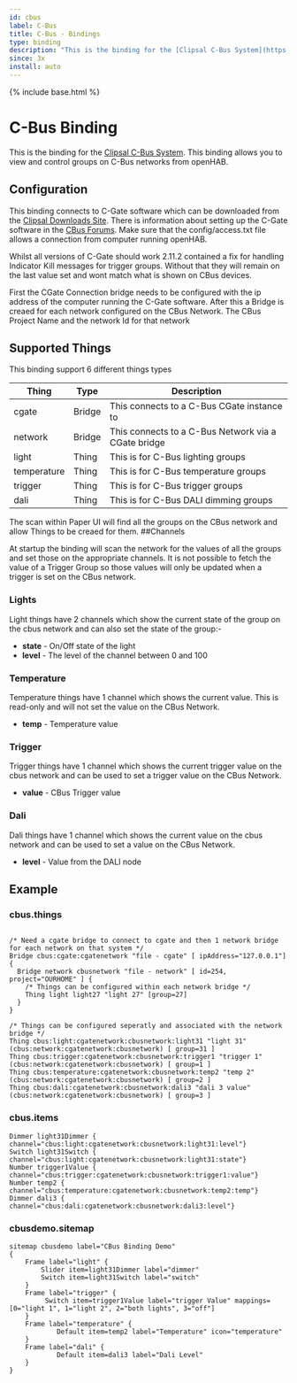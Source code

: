 ```yaml
---
id: cbus
label: C-Bus
title: C-Bus - Bindings
type: binding
description: "This is the binding for the [Clipsal C-Bus System](https://www.clipsal.com/products/c-bus-control-and-management-system)."
since: 3x
install: auto
---
```


<!-- Attention authors: Do not edit directly. Please add your changes to the appropriate source repository -->

{% include base.html %}

# C-Bus Binding

This is the binding for the [Clipsal C-Bus System](https://www.clipsal.com/products/c-bus-control-and-management-system).
This binding allows you to view and control groups on C-Bus networks from openHAB.

## Configuration

This binding connects to C-Gate software which can be downloaded from the [Clipsal Downloads Site](https://updates.clipsal.com/ClipsalSoftwareDownload/mainsite/cis/technical/index.html). There is information about setting up the C-Gate software in the [CBus Forums](https://www.cbusforums.com/forums/c-bus-toolkit-and-c-gate-software.4). Make sure that the config/access.txt file allows a connection from computer running openHAB.

Whilst all versions of C-Gate should work 2.11.2 contained a fix for handling Indicator Kill messages for trigger groups. Without that they will remain on the last value set and wont match what is shown on CBus devices.

First the CGate Connection bridge needs to be configured with the ip address of the computer running the C-Gate software.
After this a Bridge is creaed for each network configured on the CBus Network. The CBus Project Name and the network Id for that network


## Supported Things

This binding support 6 different things types

| Thing | Type    | Description  |
|----------------|---------|-----------------------------------|
| cgate | Bridge | This connects to a C-Bus CGate instance to |
| network | Bridge | This connects to a C-Bus Network via a CGate bridge |
| light | Thing | This is for C-Bus lighting groups |
| temperature | Thing | This is for C-Bus temperature groups |
| trigger | Thing | This is for C-Bus trigger groups |
| dali  | Thing | This is for C-Bus DALI dimming groups |

The scan within Paper UI will find all the groups on the CBus network and allow Things to be creaed for them.
##Channels

At startup the binding will scan the network for the values of all the groups and set those on the appropriate channels. It is not possible to fetch the value of a Trigger Group so those values will only be updated when a trigger is set on the CBus network.

### Lights

Light things have 2 channels which show the current state of the group on the cbus network and can also set the state of the group:-

* **state** - On/Off state of the light
* **level** - The level of the channel between 0 and 100

### Temperature

Temperature things have 1 channel which shows the current value. This is read-only and will not set the value on the CBus Network.

* **temp** - Temperature value

### Trigger

Trigger things have 1 channel which shows the current trigger value on the cbus network and can be used to set a trigger value on the CBus Network.

* **value** - CBus Trigger value

### Dali

Dali things have 1 channel which shows the current value on the cbus network and can be used to set a value on the CBus Network.

* **level** - Value from the DALI node

## Example

### cbus.things

```

/* Need a cgate bridge to connect to cgate and then 1 network bridge for each network on that system */
Bridge cbus:cgate:cgatenetwork "file - cgate" [ ipAddress="127.0.0.1"] {
  Bridge network cbusnetwork "file - network" [ id=254, project="OURHOME" ] {
    /* Things can be configured within each network bridge */
    Thing light light27 "light 27" [group=27]
  }
}

/* Things can be configured seperatly and associated with the network bridge */
Thing cbus:light:cgatenetwork:cbusnetwork:light31 "light 31" (cbus:network:cgatenetwork:cbusnetwork) [ group=31 ]
Thing cbus:trigger:cgatenetwork:cbusnetwork:trigger1 "trigger 1" (cbus:network:cgatenetwork:cbusnetwork) [ group=1 ]
Thing cbus:temperature:cgatenetwork:cbusnetwork:temp2 "temp 2" (cbus:network:cgatenetwork:cbusnetwork) [ group=2 ]
Thing cbus:dali:cgatenetwork:cbusnetwork:dali3 "dali 3 value" (cbus:network:cgatenetwork:cbusnetwork) [ group=3 ]
```

### cbus.items

```
Dimmer light31Dimmer { channel="cbus:light:cgatenetwork:cbusnetwork:light31:level"}
Switch light31Switch { channel="cbus:light:cgatenetwork:cbusnetwork:light31:state"}
Number trigger1Value { channel="cbus:trigger:cgatenetwork:cbusnetwork:trigger1:value"}
Number temp2 { channel="cbus:temperature:cgatenetwork:cbusnetwork:temp2:temp"}
Dimmer dali3 { channel="cbus:dali:cgatenetwork:cbusnetwork:dali3:level"}
```

### cbusdemo.sitemap

```
sitemap cbusdemo label="CBus Binding Demo"
{
    Frame label="light" {
        Slider item=light31Dimmer label="dimmer"
        Switch item=light31Switch label="switch"
    }
    Frame label="trigger" {
         Switch item=trigger1Value label="trigger Value" mappings=[0="light 1", 1="light 2", 2="both lights", 3="off"]
    }
    Frame label="temperature" {
            Default item=temp2 label="Temperature" icon="temperature"
    }
    Frame label="dali" {
            Default item=dali3 label="Dali Level"
    }
}
```



